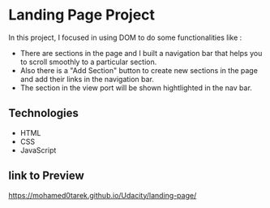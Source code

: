 # Landing Page Project

In this project, I focused in using DOM to do some functionalities like :
* There are sections in the page and I built a navigation bar that helps you to scroll smoothly
to a particular section.
* Also there is a "Add Section" button to create new sections in the page and add their links in the navigation bar.
* The section in the view port will be shown hightlighted in the nav bar.

## Technologies

* HTML
* CSS
* JavaScript

## link to Preview

https://mohamed0tarek.github.io/Udacity/landing-page/
